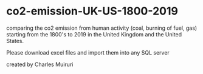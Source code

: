 # co2-emission-UK-US-1800-2019
comparing the co2 emission from human activity (coal, burning of fuel, gas) starting from the 1800's to 2019
in the United Kingdom and the United States.

Please download excel files and import them into any SQL server

created by Charles Muiruri
